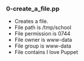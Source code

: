 ### 0-create_a_file.pp
- Creates a file.
- File path is /tmp/school
- File permission is 0744
- File owner is www-data
- File group is www-data
- File contains I love Puppet
